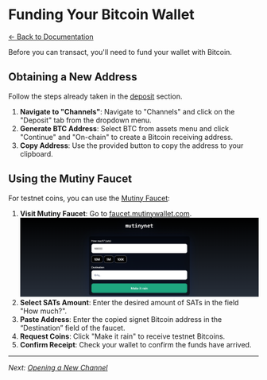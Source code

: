 # Funding Your Bitcoin Wallet

[← Back to Documentation](README.md)

Before you can transact, you'll need to fund your wallet with Bitcoin.

## Obtaining a New Address

Follow the steps already taken in the [deposit](Deposits.md) section.

1. **Navigate to "Channels"**: Navigate to "Channels" and click on the "Deposit" tab from the dropdown menu.
2. **Generate BTC Address**: Select BTC from assets menu and click "Continue" and "On-chain" to create a Bitcoin receiving address.
3. **Copy Address**: Use the provided button to copy the address to your clipboard.

## Using the Mutiny Faucet

For testnet coins, you can use the [Mutiny Faucet](https://faucet.mutinywallet.com/):

1. **Visit Mutiny Faucet**: Go to [faucet.mutinywallet.com](https://faucet.mutinywallet.com/). ![Mutiny faucet](img/25_mutiny_faucet.png)
2. **Select SATs Amount**: Enter the desired amount of SATs in the field "How much?".
3. **Paste Address**: Enter the copied signet Bitcoin address in the “Destination” field of the faucet.
4. **Request Coins**: Click "Make it rain" to receive testnet Bitcoins.
5. **Confirm Receipt**: Check your wallet to confirm the funds have arrived.

---

*Next: [Opening a New Channel](OpeningChannel.md)*
